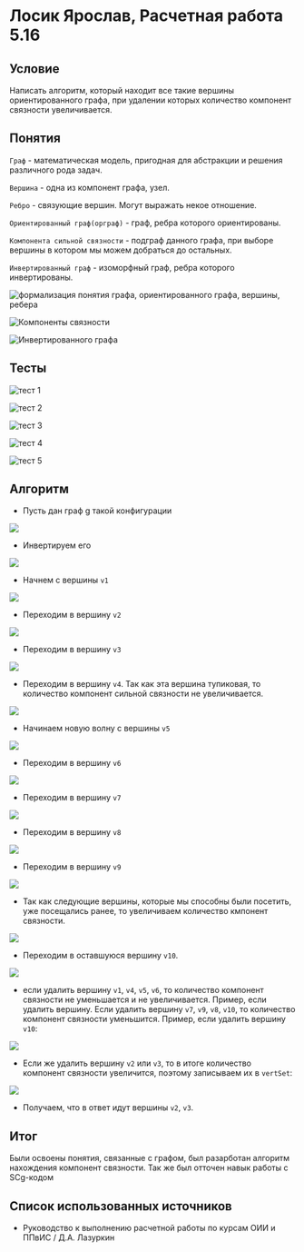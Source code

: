 # Лосик Ярослав, Расчетная работа 5.16

## Условие

Написать алгоритм, который находит все такие вершины ориентированного графа, при удалении которых количество компонент связности увеличивается.

## Понятия

`Граф` - математическая модель, пригодная для абстракции и решения различного рода задач.

`Вершина` - одна из компонент графа, узел.

`Ребро` - связующие вершин. Могут выражать некое отношение.

`Ориентированный граф(орграф)` - граф, ребра которого ориентированы.

`Компонента сильной связности` - подграф данного графа, при выборе вершины в котором мы можем добраться до остальных.

`Инвертированный граф` - изоморфный граф, ребра которого инвертированы.

![формализация понятия графа, ориентированного графа, вершины, ребера](https://github.com/iis-32170x/RPIIS/blob/%D0%9B%D0%BE%D1%81%D0%B8%D0%BA_%D0%AF/sem2/rr/%D0%BE%D1%80%D0%B3%D1%80%D0%B0%D1%84.gwf)

![Компоненты связности](https://github.com/iis-32170x/RPIIS/blob/%D0%9B%D0%BE%D1%81%D0%B8%D0%BA_%D0%AF/sem2/rr/%D0%BA%D0%BE%D0%BC%D0%BF%D0%BE%D0%BD%D0%B5%D0%BD%D1%82%D0%B0%20%D1%81%D0%B2%D1%8F%D0%B7%D0%BD%D0%BE%D1%81%D1%82%D0%B8.gwf)

![Инвертированного графа](https://github.com/iis-32170x/RPIIS/blob/%D0%9B%D0%BE%D1%81%D0%B8%D0%BA_%D0%AF/sem2/rr/%D0%B8%D0%BD%D0%B2%D0%B5%D1%80%D1%81%D0%B8%D1%8F.gwf)

## Тесты

![тест 1](https://github.com/iis-32170x/RPIIS/blob/%D0%9B%D0%BE%D1%81%D0%B8%D0%BA_%D0%AF/sem2/rr/%D1%82%D0%B5%D1%81%D1%821.gwf)

![тест 2](https://github.com/iis-32170x/RPIIS/blob/%D0%9B%D0%BE%D1%81%D0%B8%D0%BA_%D0%AF/sem2/rr/%D1%82%D0%B5%D1%81%D1%822.gwf)

![тест 3](https://github.com/iis-32170x/RPIIS/blob/%D0%9B%D0%BE%D1%81%D0%B8%D0%BA_%D0%AF/sem2/rr/%D1%82%D0%B5%D1%81%D1%823.gwf)

![тест 4](https://github.com/iis-32170x/RPIIS/blob/%D0%9B%D0%BE%D1%81%D0%B8%D0%BA_%D0%AF/sem2/rr/%D1%82%D0%B5%D1%81%D1%824.gwf)

![тест 5](https://github.com/iis-32170x/RPIIS/blob/%D0%9B%D0%BE%D1%81%D0%B8%D0%BA_%D0%AF/sem2/rr/%D1%82%D0%B5%D1%81%D1%825.gwf)

## Алгоритм

- Пусть дан граф g такой конфигурации

![](https://github.com/iis-32170x/RPIIS/blob/%D0%9B%D0%BE%D1%81%D0%B8%D0%BA_%D0%AF/sem2/rr/dfs_gwf.bmp)

- Инвертируем его

![](https://github.com/iis-32170x/RPIIS/blob/%D0%9B%D0%BE%D1%81%D0%B8%D0%BA_%D0%AF/sem2/rr/dfs3_gwf.bmp)

- Начнем с вершины `v1`

![](https://github.com/iis-32170x/RPIIS/blob/%D0%9B%D0%BE%D1%81%D0%B8%D0%BA_%D0%AF/sem2/rr/dfs4_gwf.bmp)

- Переходим в вершину `v2`

![](https://github.com/iis-32170x/RPIIS/blob/%D0%9B%D0%BE%D1%81%D0%B8%D0%BA_%D0%AF/sem2/rr/dfs7gwf.bmp)

- Переходим в вершину `v3`

![](https://github.com/iis-32170x/RPIIS/blob/%D0%9B%D0%BE%D1%81%D0%B8%D0%BA_%D0%AF/sem2/rr/dfs9_gwf.bmp)

- Переходим в вершину `v4`. Так как эта вершина тупиковая, то количество компонент сильной связности не увеличивается.

![](https://github.com/iis-32170x/RPIIS/blob/%D0%9B%D0%BE%D1%81%D0%B8%D0%BA_%D0%AF/sem2/rr/dfs10gwf.bmp)

- Начинаем новую волну с вершины `v5`

![](https://github.com/iis-32170x/RPIIS/blob/%D0%9B%D0%BE%D1%81%D0%B8%D0%BA_%D0%AF/sem2/rr/dfs11gwf.bmp)

- Переходим в вершину `v6`

![](https://github.com/iis-32170x/RPIIS/blob/%D0%9B%D0%BE%D1%81%D0%B8%D0%BA_%D0%AF/sem2/rr/dfs12_gwf.bmp)

- Переходим в вершину `v7`

![](https://github.com/iis-32170x/RPIIS/blob/%D0%9B%D0%BE%D1%81%D0%B8%D0%BA_%D0%AF/sem2/rr/dfs14_gwf.bmp)

- Переходим в вершину `v8`

![](https://github.com/iis-32170x/RPIIS/blob/%D0%9B%D0%BE%D1%81%D0%B8%D0%BA_%D0%AF/sem2/rr/dfs16_gwf.bmp)

- Переходим в вершину `v9`

![](https://github.com/iis-32170x/RPIIS/blob/%D0%9B%D0%BE%D1%81%D0%B8%D0%BA_%D0%AF/sem2/rr/dfs17_gwf.bmp)

- Так как следующие вершины, которые мы способны были посетить, уже посещались ранее, то увеличиваем количество кмпонент связности.

![](https://github.com/iis-32170x/RPIIS/blob/%D0%9B%D0%BE%D1%81%D0%B8%D0%BA_%D0%AF/sem2/rr/dfs18_gwf.bmp)

- Переходим в оставшуюся вершину `v10`.

![](https://github.com/iis-32170x/RPIIS/blob/%D0%9B%D0%BE%D1%81%D0%B8%D0%BA_%D0%AF/sem2/rr/dfs19_gwf.bmp)

- если удалить вершину `v1`, `v4`, `v5`, `v6`, то количество компонент связности не уменьшается и не увеличивается. Пример, если удалить вершину. Если удалить вершину `v7`, `v9`, `v8`, `v10`, то количество компонент связности уменьшится. Пример, если удалить вершину `v10`:

![](https://github.com/iis-32170x/RPIIS/blob/%D0%9B%D0%BE%D1%81%D0%B8%D0%BA_%D0%AF/sem2/rr/dfs19_1gwf.bmp)

- Если же удалить вершину `v2` или `v3`, то в итоге количество компонент связности увеличится, поэтому записываем их в `vertSet`:

![](https://github.com/iis-32170x/RPIIS/blob/%D0%9B%D0%BE%D1%81%D0%B8%D0%BA_%D0%AF/sem2/rr/dfs19_gwf%20%E2%80%94%20%D0%BA%D0%BE%D0%BF%D0%B8%D1%8F.bmp)

- Получаем, что в ответ идут вершины `v2`, `v3`.

## Итог

Были освоены понятия, связанные с графом, был разарботан алгоритм нахождения компонент связности. Так же был отточен навык работы с SCg-кодом

## Список использованных источников

- Руководство к выполнению расчетной работы по курсам ОИИ и ППвИС / Д.А. Лазуркин
